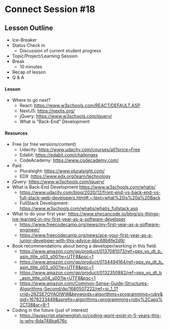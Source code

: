 # Connect Session #18

## Lesson Outline

  * Ice-Breaker
  * Status Check in
    * Discussion of current student progress
  * Topic/Project/Learning Session
  * Break
    * 10 minutes
  * Recap of lesson
  * Q & A

#### Lesson

  
  * Where to go next?
    * React: https://www.w3schools.com/REACT/DEFAULT.ASP
    * NextJS: https://nextjs.org/
    * jQuery: https://www.w3schools.com/jquery/
    * What is "Back-End" Development

#### Resources

  * Free (or free versions/content)
    * Udacity: https://www.udacity.com/courses/all?price=Free
    * Edabit: https://edabit.com/challenges
    * CodeAcademy: https://www.codecademy.com/
  * Paid
    * Pluralsight: https://www.pluralsight.com/
    * EDX :https://www.edx.org/learn/technology
  * jQuery: https://www.w3schools.com/jquery/
  * What is Back-End Development https://www.w3schools.com/whatis/
    *  https://www.udacity.com/blog/2020/12/front-end-vs-back-end-vs-full-stack-web-developers.html#:~:text=what%20is%20a%20Back
    * FullStack Development: https://www.w3schools.com/whatis/whatis_fullstack.asp
  * What to do your first year: https://www.shecancode.io/blog/six-things-ive-learned-in-my-first-year-as-a-software-developer
    * https://www.freecodecamp.org/news/my-first-year-as-a-software-engineer/
    * https://www.freecodecamp.org/news/ace-your-first-year-as-a-junior-developer-with-this-advice-bbc68b6fe2d9/
  * Book recommendations about being a developer/working in this field:
    * https://www.amazon.com/gp/product/0137081073/ref=ppx_yo_dt_b_asin_title_o03_s00?ie=UTF8&psc=1
    * https://www.amazon.com/gp/product/0134494164/ref=ppx_yo_dt_b_asin_title_o03_s00?ie=UTF8&psc=1
    * https://www.amazon.com/gp/product/0132350882/ref=ppx_yo_dt_b_asin_title_o04_s00?ie=UTF8&psc=1
    * https://www.amazon.com/Common-Sense-Guide-Structures-Algorithms-Second/dp/1680507222/ref=sr_1_1?crid=2RZSE7OYAOIWW&keywords=algorithms+programming+ruby&qid=1678233449&sprefix=algorithms+programming+ruby%2Caps%2C138&sr=8-1
  * Coding in the future (just of interest)
    * https://javascript.plainenglish.io/coding-wont-exist-in-5-years-this-is-why-6da748ba676c
